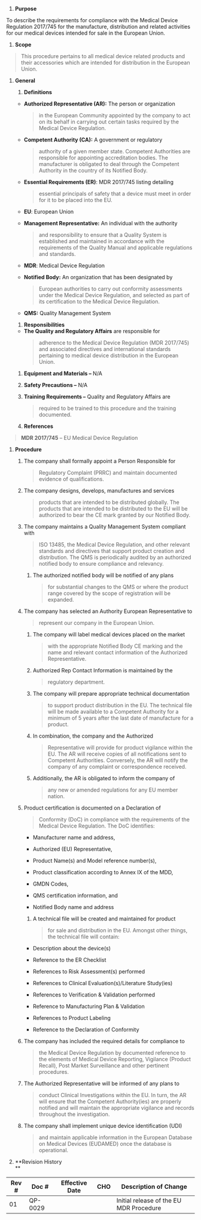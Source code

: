 1.  **Purpose**

To describe the requirements for compliance with the Medical Device
Regulation 2017/745 for the manufacture, distribution and related
activities for our medical devices intended for sale in the European
Union.

1.  **Scope**

> This procedure pertains to all medical device related products and
> their accessories which are intended for distribution in the European
> Union.

1.  **General**

    1.  **Definitions**

    -   **Authorized Representative (AR):** The person or organization
        > in the European Community appointed by the company to act on
        > its behalf in carrying out certain tasks required by the
        > Medical Device Regulation.

    -   **Competent Authority (CA):** A government or regulatory
        > authority of a given member state. Competent Authorities are
        > responsible for appointing accreditation bodies. The
        > manufacturer is obligated to deal through the Competent
        > Authority in the country of its Notified Body.

    -   **Essential Requirements (ER)**: MDR 2017/745 listing detailing
        > essential principals of safety that a device must meet in
        > order for it to be placed into the EU.

    -   **EU**: European Union

    -   **Management Representative:** An individual with the authority
        > and responsibility to ensure that a Quality System is
        > established and maintained in accordance with the requirements
        > of the Quality Manual and applicable regulations and
        > standards.

    -   **MDR**: Medical Device Regulation

    -   **Notified Body:** An organization that has been designated by
        > European authorities to carry out conformity assessments under
        > the Medical Device Regulation, and selected as part of its
        > certification to the Medical Device Regulation.

    -   **QMS:** Quality Management System

    1.  **Responsibilities**

    -   **The Quality and Regulatory Affairs** are responsible for
        > adherence to the Medical Device Regulation (MDR 2017/745) and
        > associated directives and international standards pertaining
        > to medical device distribution in the European Union.

    1.  **Equipment and Materials –** N/A

    2.  **Safety Precautions –** N/A

    3.  **Training Requirements –** Quality and Regulatory Affairs are
        > required to be trained to this procedure and the training
        > documented.

    4.  **References**

> **MDR 2017/745** – EU Medical Device Regulation

1.  **Procedure**

    1.  The company shall formally appoint a Person Responsible for
        > Regulatory Complaint (PRRC) and maintain documented evidence
        > of qualifications.

    2.  The company designs, develops, manufactures and services
        > products that are intended to be distributed globally. The
        > products that are intended to be distributed to the EU will be
        > authorized to bear the CE mark granted by our Notified Body.

    3.  The company maintains a Quality Management System compliant with
        > ISO 13485, the Medical Device Regulation, and other relevant
        > standards and directives that support product creation and
        > distribution. The QMS is periodically audited by an authorized
        > notified body to ensure compliance and relevancy.

        1.  The authorized notified body will be notified of any plans
            > for substantial changes to the QMS or where the product
            > range covered by the scope of registration will be
            > expanded.

    4.  The company has selected an Authority European Representative to
        > represent our company in the European Union.

        1.  The company will label medical devices placed on the market
            > with the appropriate Notified Body CE marking and the name
            > and relevant contact information of the Authorized
            > Representative.

        2.  Authorized Rep Contact Information is maintained by the
            > regulatory department.

        3.  The company will prepare appropriate technical documentation
            > to support product distribution in the EU. The technical
            > file will be made available to a Competent Authority for a
            > minimum of 5 years after the last date of manufacture for
            > a product.

        4.  In combination, the company and the Authorized
            > Representative will provide for product vigilance within
            > the EU. The AR will receive copies of all notifications
            > sent to Competent Authorities. Conversely, the AR will
            > notify the company of any complaint or correspondence
            > received.

        5.  Additionally, the AR is obligated to inform the company of
            > any new or amended regulations for any EU member nation.

    5.  Product certification is documented on a Declaration of
        > Conformity (DoC) in compliance with the requirements of the
        > Medical Device Regulation. The DoC identifies:

        -   Manufacturer name and address,

        -   Authorized (EU) Representative,

        -   Product Name(s) and Model reference number(s),

        -   Product classification according to Annex IX of the MDD,

        -   GMDN Codes,

        -   QMS certification information, and

        -   Notified Body name and address

        1.  A technical file will be created and maintained for product
            > for sale and distribution in the EU. Amongst other things,
            > the technical file will contain:

        -   Description about the device(s)

        -   Reference to the ER Checklist

        -   References to Risk Assessment(s) performed

        -   References to Clinical Evaluation(s)/Literature Study(ies)

        -   References to Verification & Validation performed

        -   Reference to Manufacturing Plan & Validation

        -   References to Product Labeling

        -   Reference to the Declaration of Conformity

    6.  The company has included the required details for compliance to
        > the Medical Device Regulation by documented reference to the
        > elements of Medical Device Reporting, Vigilance (Product
        > Recall), Post Market Surveillance and other pertinent
        > procedures.

    7.  The Authorized Representative will be informed of any plans to
        > conduct Clinical Investigations within the EU. In turn, the AR
        > will ensure that the Competent Authority(ies) are properly
        > notified and will maintain the appropriate vigilance and
        > records throughout the investigation.

    8.  The company shall implement unique device identification (UDI)
        > and maintain applicable information in the European Database
        > on Medical Devices (EUDAMED) once the database is operational.

2.  **Revision History  
    **

| **Rev \#** | **Doc \#** | **Effective Date** | **CHO** | **Description of Change**               |
|------------|------------|--------------------|---------|-----------------------------------------|
| 01         | QP-0029    |                    |         | Initial release of the EU MDR Procedure |
